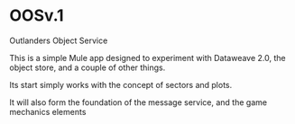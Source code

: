 # OOSv.1
Outlanders Object Service

This is a simple Mule app designed to experiment with
Dataweave 2.0, the object store, and a couple of other
things.

Its start simply works with the concept of sectors and plots.

It will also form the foundation of the message service, and
the game mechanics elements
